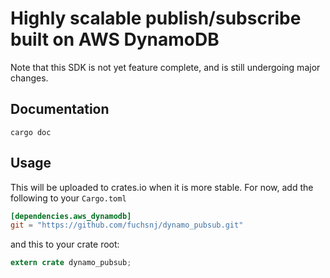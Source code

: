 Highly scalable publish/subscribe built on AWS DynamoDB
====

Note that this SDK is not yet feature complete, and is still undergoing major changes.

## Documentation

```
cargo doc
```

## Usage

This will be uploaded to crates.io when it is more stable.
For now, add the following to your `Cargo.toml`

```toml
[dependencies.aws_dynamodb]
git = "https://github.com/fuchsnj/dynamo_pubsub.git"
```

and this to your crate root:

```rust
extern crate dynamo_pubsub;
```
